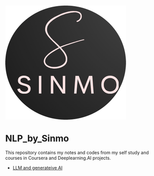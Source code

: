 ![](logo.png)
# NLP_by_Sinmo

This repository contains my notes and codes from my self study and courses in Coursera and Deeplearning.AI projects. 

-  [LLM and generateive AI](LLM_GenAI/MyNotes_ML%209-4-LLM%20Gen%20AI.md)

